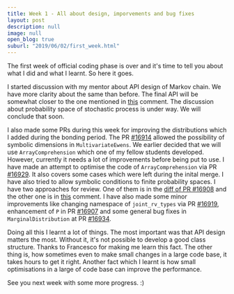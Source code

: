 ```yaml
---
title: Week 1 - All about design, imporvements and bug fixes
layout: post
description: null
image: null
open_blog: true
suburl: "2019/06/02/first_week.html"
---
```


The first week of official coding phase is over and it's time to tell you about what I did and what I learnt. So here it goes.

I started discussion with my mentor about API design of Markov chain. We have more clarity about the same than before. The final API will be somewhat closer to the one mentioned in [this](https://github.com/sympy/sympy/issues/16895#issuecomment-497649797) comment. The discussion about probability space of stochastic process is under way. We will conclude that soon.

I also made some PRs during this week for improving the distributions which I added during the bonding period. The PR [#16914](https://github.com/sympy/sympy/pull/16914) allowed the possibility of symbolic dimensions in `MultivariateEwens`. We earlier decided that we will use `ArrayComprehension` which one of my fellow students developed. However, currently it needs a lot of improvements before being put to use. I have made an attempt to optimise the code of `ArrayComprehension` via PR [#16929](https://github.com/sympy/sympy/pull/16929). It also covers some cases which were left during the inital merge. I have also tried to allow symbolic conditions to finite probability spaces. I have two approaches for review. One of them is in the [diff of PR #16908](https://github.com/sympy/sympy/pull/16908/files) and the other one is in [this](https://github.com/sympy/sympy/pull/16908#issuecomment-497950242) comment. I have also made some minor improvements like changing namespace of `joint_rv_types` via PR [#16919](https://github.com/sympy/sympy/pull/16919), enhancement of `P` in PR [#16907](https://github.com/sympy/sympy/pull/16907) and some general bug fixes in `MarginalDistribution` at PR [#16934](https://github.com/sympy/sympy/pull/16934).

Doing all this I learnt a lot of things. The most important was that API design matters the most. Without it, it's not possible to develop a good class structure. Thanks to Francesco for making me learn this fact. The other thing is, how sometimes even to make small changes in a large code base, it takes hours to get it right. Another fact which I learnt is how small optimisations in a large of code base can improve the performance.

See you next week with some more progress. :)